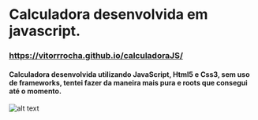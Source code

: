 # Calculadora desenvolvida em javascript.
###  https://vitorrrocha.github.io/calculadoraJS/

#### Calculadora desenvolvida utilizando JavaScript, Html5 e Css3, sem uso de frameworks, tentei fazer da maneira mais pura e roots que consegui até o momento.
![alt text](https://github.com/Vitorrrocha/calculadoraJS/blob/master/gifca.gif?raw=true)
